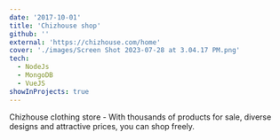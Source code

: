 ```yaml
---
date: '2017-10-01'
title: 'Chizhouse shop'
github: ''
external: 'https://chizhouse.com/home'
cover: './images/Screen Shot 2023-07-28 at 3.04.17 PM.png'
tech:
  - NodeJs
  - MongoDB
  - VueJS
showInProjects: true
---
```


Chizhouse clothing store - With thousands of products for sale, diverse designs and attractive prices, you can shop freely.
